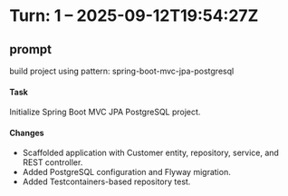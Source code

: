 # Turn: 1 – 2025-09-12T19:54:27Z

## prompt
build project using pattern: spring-boot-mvc-jpa-postgresql

#### Task
Initialize Spring Boot MVC JPA PostgreSQL project.

#### Changes
- Scaffolded application with Customer entity, repository, service, and REST controller.
- Added PostgreSQL configuration and Flyway migration.
- Added Testcontainers-based repository test.
